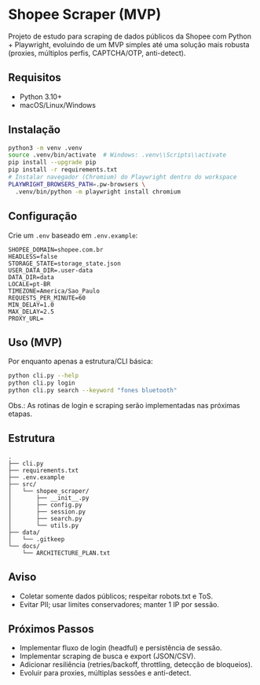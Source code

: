 # Shopee Scraper (MVP)

Projeto de estudo para scraping de dados públicos da Shopee com Python + Playwright, evoluindo de um MVP simples até uma solução mais robusta (proxies, múltiplos perfis, CAPTCHA/OTP, anti-detect).

## Requisitos
- Python 3.10+
- macOS/Linux/Windows

## Instalação
```bash
python3 -m venv .venv
source .venv/bin/activate  # Windows: .venv\\Scripts\\activate
pip install --upgrade pip
pip install -r requirements.txt
# Instalar navegador (Chromium) do Playwright dentro do workspace
PLAYWRIGHT_BROWSERS_PATH=.pw-browsers \
  .venv/bin/python -m playwright install chromium
```

## Configuração
Crie um `.env` baseado em `.env.example`:
```env
SHOPEE_DOMAIN=shopee.com.br
HEADLESS=false
STORAGE_STATE=storage_state.json
USER_DATA_DIR=.user-data
DATA_DIR=data
LOCALE=pt-BR
TIMEZONE=America/Sao_Paulo
REQUESTS_PER_MINUTE=60
MIN_DELAY=1.0
MAX_DELAY=2.5
PROXY_URL=
```

## Uso (MVP)
Por enquanto apenas a estrutura/CLI básica:
```bash
python cli.py --help
python cli.py login
python cli.py search --keyword "fones bluetooth"
```
Obs.: As rotinas de login e scraping serão implementadas nas próximas etapas.

## Estrutura
```
.
├── cli.py
├── requirements.txt
├── .env.example
├── src/
│   └── shopee_scraper/
│       ├── __init__.py
│       ├── config.py
│       ├── session.py
│       ├── search.py
│       └── utils.py
├── data/
│   └── .gitkeep
└── docs/
    └── ARCHITECTURE_PLAN.txt
```

## Aviso
- Coletar somente dados públicos; respeitar robots.txt e ToS.
- Evitar PII; usar limites conservadores; manter 1 IP por sessão.

## Próximos Passos
- Implementar fluxo de login (headful) e persistência de sessão.
- Implementar scraping de busca e export (JSON/CSV).
- Adicionar resiliência (retries/backoff, throttling, detecção de bloqueios).
- Evoluir para proxies, múltiplas sessões e anti-detect.

